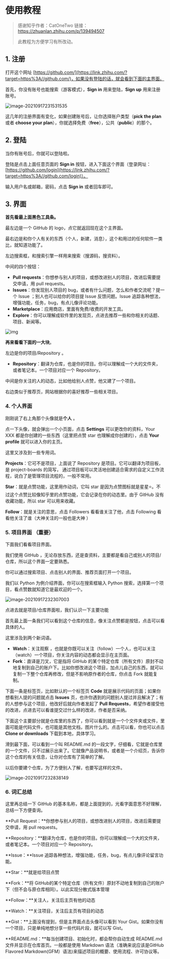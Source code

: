 # 使用教程

> 感谢知乎作者：CatOneTwo
> 链接：https://zhuanlan.zhihu.com/p/139494507
>
> 此教程为方便学习有所改动。



## 1. 注册

打开这个网址 [https://github.com/](https://link.zhihu.com/?target=https%3A//github.com/)，如果没有登陆的话，就会看到下面的主界面。

首先，你没有账号也能搜索（游客模式），**Sign in** 用来登陆，**Sign up** 用来注册账号。

![image-20210917231531535](C:\Users\mqc\AppData\Roaming\Typora\typora-user-images\image-20210917231531535.png)

这几年的注册界面有变化，如果创建账号后，让你选择账户类型（**pick the plan** 或者 **choose your plan**），你就选择免费（**free**），公共（**public**）的那个。



## 2. 登陆

当你有账号后，你就可以登陆啦。

登陆是点击上面任意页面的 **Sign in** 按钮，进入下面这个界面（登录网址：[https://github.com/login](https://link.zhihu.com/?target=https%3A//github.com/login)）。

输入用户名或邮箱，密码，点击 **Sign in** 或者回车即可。

## 3. 界面

**首先看最上面黑色工具条。**

最左边是一个 GitHub 的 logo，点它就返回现在这个主界面。

最右边是和你个人有关的东西（个人，新建，消息），这个和用过的任何软件一类比，就知道功能了。

左边搜索框，和搜索引擎一样用来搜索（搜源码，搜资料）。

中间的四个按钮：

* **Pull requests**：你想参与别人的项目，或想改进别人的项目，改进后需要提交申请，用 pull requests。
* **Issues**：你发现别人项目的 bug，或者有什么问题，怎么和作者交流呢？提一个 Issue ；别人也可以给你的项目提 Issue 反馈问题。Issue 追踪各种想法，增强功能，任务，bug，有点儿像评论功能。
* **Marketplace**：应用商店，里面有免费/收费的开发工具。
* **Explore**：你可以理解成软件里的发现页，点进去推荐一些和你相关的话题、项目、新闻等。

![img](file:///C:\Users\mqc\AppData\Roaming\Tencent\Users\2149214351\QQ\WinTemp\RichOle\Z[`A%9[}G%G~%}RLV3R_V$U.png)

**再来看看下面的一大块**。

左边是你的项目/Repository 。

- **Repository**：翻译为仓库，也是你的项目。你可以理解成一个大的文件夹，或者笔记本。一个项目对应一个 Repository。

中间是你关注的人的动态，比如他给别人点赞，他又建了一个项目。

右边类似于推荐页，网站根据你的喜好推荐一些相关项目。

### 4. 个人界面

刚刚说了右上角那个头像就是**个人** 。

点一下头像，就会弹出一个小页面，点击 **Settings** 可以更改你的资料，Your XXX 都是你创建的一些东西（这里把点赞 star 也理解成你创建的），点击 **Your profile** 就可以进入你的主页。

这里又涉及到一些专用词。

**Projects**：它可不是项目，上面说了 Repository 是项目。它可以翻译为项目板，是 project-boards 的简写， 通过项目板可以灵活地创建适合需求的自定义工作流程，说白了是管理项目流程的，一般不常用。

**Star**：就是点赞功能，这里用作动词，它叫 star 是因为点赞图标就是星星⭐。不过这个点赞比较像知乎里的点赞功能，它会记录在你的动态里。由于 GitHub 没有收藏功能，所以 star 可以用来收藏。

**Follow**：就是关注的意思，点击 Followers 看看谁关注了他，点击 Following 看看他关注了谁（大神关注的一般也是大神 ）

### 5. 项目界面 （重要）

下面我们看看项目界面。

我们使用 GitHub ，无论存放东西，还是查资料，主要都是看自己或别人的项目/仓库，所以这个界面一定要熟悉。

你可以通过搜索项目、点击别人的界面、推荐页面打开一个项目。



我们以 Python 为例介绍界面，你可以在搜索框输入 Python 搜索，选择第一个项目，看点赞数就知道它是最欢迎的一个。

![image-20210917232307003](C:\Users\mqc\AppData\Roaming\Typora\typora-user-images\image-20210917232307003.png)



点进去就是项目/仓库界面啦，我们认识一下主要功能

首先最上面一条我们可以看到这个仓库的信息，像关注点赞都是按钮，点击可以看具体的人。

这里涉及到两个新词语。

- **Watch**：关注观察 ，也就是你既可以关注（follow）一个人，也可以关注（watch）一个项目，你关注内容的动态都会显示在主页面。
- **Fork**：直译是刀叉，它是指将 GitHub 的某个特定仓库（所有文件）原封不动地复制到自己的账户下。比如你想改进这个项目，加点儿自己的东西，就可以复制一下整个仓库再修改，但是不影响原作者的仓库，你点击 Fork 就能复制。

下面一条是标签页，比如默认的一个标签页 **Code** 就是展示代码的页面；如果你想看别人提的问题就点击 **Issues** 页，也许你遇到的问题别人提过并且解决了；有的人想参与这个项目，他改好后就向作者发起了 **Pull Requests**，希望作者接受他的改进，点进去可以看谁提交过什么样的改进，作者是否采纳。

下面这个主要部分就是仓库里的东西了，你可以看到就是一个个文件夹或文件，里面可能是代码文件，也可能是其他文档，图片什么的。点击可以看，你也可以点击 **Clone or downloads** 下载到本地，具体学习。



滑到最下面，可以看到一个叫 README.md 的一段文字，仔细看，它就是仓库里的一个文件，只不过展示出来了。它就像产品说明书，或者是一个介绍页，告诉你这个仓库的有关信息，让你对仓库有了简单的了解。

以后你要建个仓库，为了方便别人了解，也要写这样的文件。

![image-20210917232838149](C:\Users\mqc\AppData\Roaming\Typora\typora-user-images\image-20210917232838149.png)

### 6. 词汇总结

这里再总结一下 GitHub 的基本名称，都是上面提到的，光看字面意思不好理解，总结一下方便查询。

**Pull Request：**你想参与别人的项目，或想改进别人的项目，改进后需要提交申请，用 pull requests。

**Repository：**翻译为仓库，也是你的项目。你可以理解成一个大的文件夹，或者笔记本。一个项目对应一个 Repository。

**Issue：**Issue 追踪各种想法，增强功能，任务，bug，有点儿像评论留言功能。

**Star：**就是给项目点赞

**Fork：**将 GitHub的某个特定仓库（所有文件）原封不动地复制到自己的账户下（但不会与原仓库相同）。以此实现分散式版本管理

**Follow：**关注人，关注后主页有他的动态

**Watch：**关注项目，关注后主页有项目的动态

**Gist：**上面没有提到，但是主界面点击头像可以看到 Your Gist。如果你没有一个项目，只是单纯地想分享一些代码片段，就可以写 Gist。

**README.md：**每当创建项目、初始化时，都会帮你自动生成 README.md 文件并显示在仓库首页。一般都是使用 Markdown 语法（准确来说应该是GitHub Flavored Markdown(GFM）语法)来描述项目的概要、使用流程、许可协议等。


